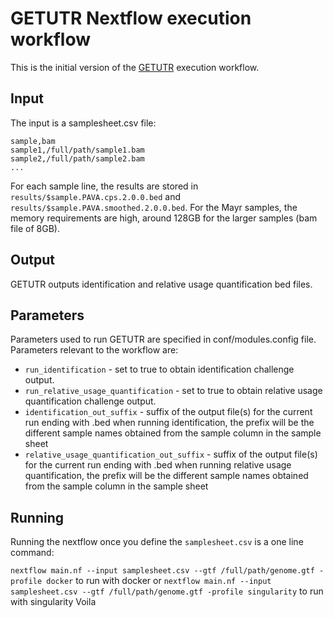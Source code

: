 # GETUTR Nextflow execution workflow
This is the initial version of the [GETUTR](http://big.hanyang.ac.kr/GETUTR/manual.htm) execution workflow.

## Input
The input is a samplesheet.csv file:

```
sample,bam
sample1,/full/path/sample1.bam
sample2,/full/path/sample2.bam
...
```

For each sample line, the results are stored in `results/$sample.PAVA.cps.2.0.0.bed` and `results/$sample.PAVA.smoothed.2.0.0.bed`. For the Mayr samples, the memory requirements are high, around 128GB for the larger samples (bam file of 8GB).

## Output
GETUTR outputs identification and relative usage quantification bed files.

## Parameters
Parameters used to run GETUTR are specified in conf/modules.config file. Parameters relevant to the workflow are:
- `run_identification` - set to true to obtain identification challenge output.
- `run_relative_usage_quantification` - set to true to obtain relative usage quantification challenge output.
- `identification_out_suffix` - suffix of the output file(s) for the current run ending with .bed when running identification,
                                the prefix will be the different sample names obtained from the sample column in the sample sheet
- `relative_usage_quantification_out_suffix` - suffix of the output file(s) for the current run ending with .bed when running relative usage quantification,
                                the prefix will be the different sample names obtained from the sample column in the sample sheet

## Running

Running the nextflow once you define the `samplesheet.csv` is a one line command:

`nextflow main.nf --input samplesheet.csv --gtf /full/path/genome.gtf -profile docker` to run with docker
or
`nextflow main.nf --input samplesheet.csv --gtf /full/path/genome.gtf -profile singularity` to run with singularity
Voila
